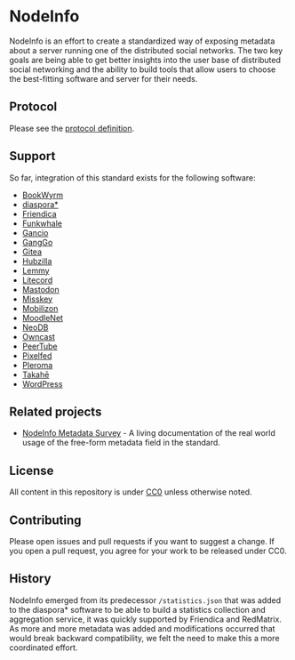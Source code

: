 # NodeInfo

NodeInfo is an effort to create a standardized way of exposing metadata
about a server running one of the distributed social networks. The two key
goals are being able to get better insights into the user base of distributed
social networking and the ability to build tools that allow users to choose
the best-fitting software and server for their needs.


## Protocol

Please see the [protocol definition](PROTOCOL.md).

## Support

So far, integration of this standard exists for the following software:

* [BookWyrm](https://joinbookwyrm.com)
* [diaspora*](https://diasporafoundation.org)
* [Friendica](https://friendi.ca)
* [Funkwhale](https://funkwhale.audio)
* [Gancio](https://gancio.org)
* [GangGo](https://ganggo.github.io)
* [Gitea](https://gitea.io)
* [Hubzilla](https://hubzilla.org)
* [Lemmy](https://join-lemmy.org)
* [Litecord](https://gitlab.com/litecord/litecord)
* [Mastodon](https://joinmastodon.org)
* [Misskey](https://misskey-hub.net)
* [Mobilizon](https://joinmobilizon.org)
* [MoodleNet](https://moodle.net)
* [NeoDB](https://neodb.net)
* [Owncast](https://owncast.online)
* [PeerTube](https://joinpeertube.org)
* [Pixelfed](https://pixelfed.org)
* [Pleroma](https://pleroma.social)
* [Takahē](https://jointakahe.org/)
* [WordPress](https://wordpress.org/plugins/nodeinfo/)

## Related projects

* [NodeInfo Metadata Survey](https://codeberg.org/thefederationinfo/nodeinfo_metadata_survey) - A living documentation of the real world usage of the free-form metadata field in the standard.

## License

All content in this repository is under [CC0](http://creativecommons.org/publicdomain/zero/1.0/) unless otherwise noted.

## Contributing

Please open issues and pull requests if you want to suggest a change.
If you open a pull request, you agree for your work to be released under
CC0.

## History

NodeInfo emerged from its predecessor `/statistics.json` that was added
to the diaspora* software to be able to build a statistics collection and
aggregation service, it was quickly supported by Friendica and RedMatrix.
As more and more metadata was added and modifications occurred that would
break backward compatibility, we felt the need to make this a more coordinated
effort.
